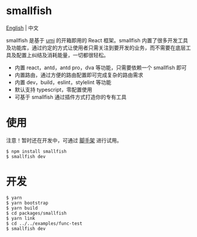 # smallfish

[English](./README.md) | 中文

smallfish 是基于 [umi](https://umijs.org/) 的开箱即用的 React 框架。smallfish 内置了很多开发工具及功能库，通过约定的方式让使用者只需关注到要开发的业务，而不需要在底层工具及配置上纠结及消耗能量，一切都很轻松。


- 内置 react，antd，antd pro，dva 等功能，只需要依赖一个 smallfish 即可
- 内置路由，通过方便的路由配置即可完成复杂的路由需求
- 内置 dev，build，eslint，stylelint 等功能
- 默认支持 typescript，零配置使用
- 可基于 smallfish 通过插件方式打造你的专有工具

# 使用

注意！暂时还在开发中，可通过 [脚手架](https://github.com/smallfishjs/smallfish-boilerplates-management-system) 进行试用。

```
$ npm install smallfish
$ smallfish dev
```

# 开发

```
$ yarn
$ yarn bootstrap
$ yarn build
$ cd packages/smallfish
$ yarn link
$ cd ../../examples/func-test
$ smallfish dev
```